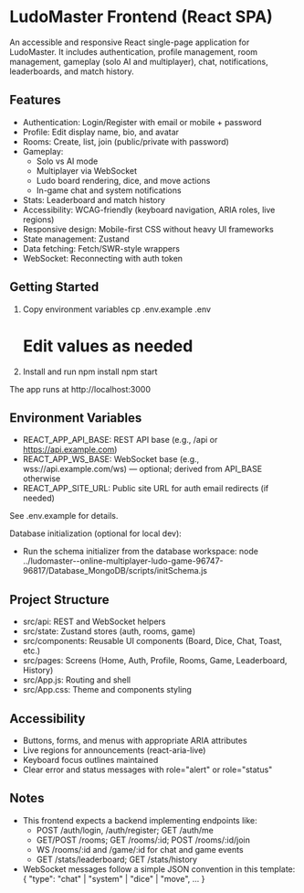 # LudoMaster Frontend (React SPA)

An accessible and responsive React single-page application for LudoMaster. It includes authentication, profile management, room management, gameplay (solo AI and multiplayer), chat, notifications, leaderboards, and match history.

## Features

- Authentication: Login/Register with email or mobile + password
- Profile: Edit display name, bio, and avatar
- Rooms: Create, list, join (public/private with password)
- Gameplay:
  - Solo vs AI mode
  - Multiplayer via WebSocket
  - Ludo board rendering, dice, and move actions
  - In-game chat and system notifications
- Stats: Leaderboard and match history
- Accessibility: WCAG-friendly (keyboard navigation, ARIA roles, live regions)
- Responsive design: Mobile-first CSS without heavy UI frameworks
- State management: Zustand
- Data fetching: Fetch/SWR-style wrappers
- WebSocket: Reconnecting with auth token

## Getting Started

1. Copy environment variables
   cp .env.example .env
   # Edit values as needed

2. Install and run
   npm install
   npm start

The app runs at http://localhost:3000

## Environment Variables

- REACT_APP_API_BASE: REST API base (e.g., /api or https://api.example.com)
- REACT_APP_WS_BASE: WebSocket base (e.g., wss://api.example.com/ws) — optional; derived from API_BASE otherwise
- REACT_APP_SITE_URL: Public site URL for auth email redirects (if needed)

See .env.example for details.

Database initialization (optional for local dev):
- Run the schema initializer from the database workspace:
  node ../ludomaster--online-multiplayer-ludo-game-96747-96817/Database_MongoDB/scripts/initSchema.js

## Project Structure

- src/api: REST and WebSocket helpers
- src/state: Zustand stores (auth, rooms, game)
- src/components: Reusable UI components (Board, Dice, Chat, Toast, etc.)
- src/pages: Screens (Home, Auth, Profile, Rooms, Game, Leaderboard, History)
- src/App.js: Routing and shell
- src/App.css: Theme and components styling

## Accessibility

- Buttons, forms, and menus with appropriate ARIA attributes
- Live regions for announcements (react-aria-live)
- Keyboard focus outlines maintained
- Clear error and status messages with role="alert" or role="status"

## Notes

- This frontend expects a backend implementing endpoints like:
  - POST /auth/login, /auth/register; GET /auth/me
  - GET/POST /rooms; GET /rooms/:id; POST /rooms/:id/join
  - WS /rooms/:id and /game/:id for chat and game events
  - GET /stats/leaderboard; GET /stats/history
- WebSocket messages follow a simple JSON convention in this template:
  { "type": "chat" | "system" | "dice" | "move", ... }

